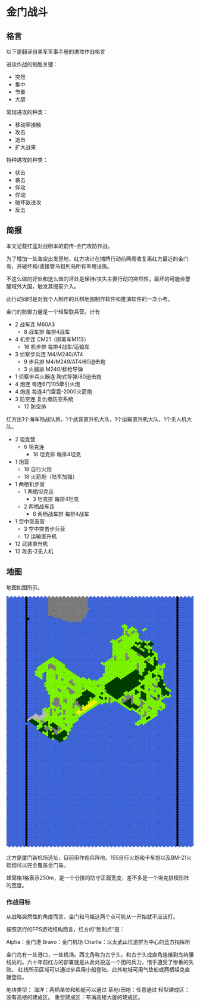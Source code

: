 # 金门战斗

## 格言

以下是翻译自美军军事手册的进攻作战格言

进攻作战的制胜关键：

- 突然
- 集中
- 节奏
- 大胆

常规进攻的种类：

- 移动至接触
- 攻击
- 追击
- 扩大战果

特种进攻的种类：

- 伏击
- 袭击
- 佯攻
- 佯动
- 破坏敌进攻
- 反击

## 简报

本文记载红蓝对战剧本的前传-金门攻防作战。

为了增加一处海空出发基地，红方决计在摊牌行动前两周收复离红方最近的金门岛，并破坏和/或接管马祖列岛所有军用设施。

不这么做的好处和这么做的坏处是保持/丧失主要行动的突然性，最坏的可能会警醒域外大国，触发其提前介入。

此行动同时是对我个人制作的兵棋地图制作软件和推演软件的一次小考。

金门的防御力量是一个轻型联兵营。计有

- 2 战车连 M60A3
  - 8 战车排 每排4战车
- 4 机步连 CM21（即美军M113）
  - 16 机步排 每排4战车/运输车
- 3 侦察步兵连 M4/M240/AT4
  - 9 步兵排 M4/M249/AT4/60迫击炮
  - 3 火器排 M240/标枪导弹
- 1 侦察步兵火器连 陶式导弹/80迫击炮
- 4 炮连 每连6门105牵引火炮
- 4 炮连 每连4门雷霆-2000火箭炮
- 3 防空连 复仇者防空系统
  - 12 防空排

红方出1个海军陆战队旅，1个武装直升机大队，1个运输直升机大队，1个无人机大队。

- 2 坦克营
  - 6 坦克连
    - 18 坦克排 每排4坦克
- 1 炮营
  - 18 自行火炮
  - 18 火箭炮（陆军加强）
- 1 两栖机步营
  - 1 两栖坦克连
    - 3 坦克排 每排4坦克
  - 2 两栖战车连
    - 6 两栖战车排 每排4战车
- 1 空中突击营
  - 3 空中突击步兵营
  - 12 运输直升机
- 12 武装直升机
- 12 攻击-2无人机

## 地图

地图如图所示。

![pic1](_mapping\test_export.png)

北方是厦门新机场选址，目前用作炮兵阵地。155自行火炮和卡车炮以及BM-21火箭炮可以完全覆盖金门岛。

蜂窝格1格表示250m，是一个分排的防守正面宽度，差不多是一个坦克排楔形阵的宽度。

### 作战目标

从战略突然性的角度而言，金门和马祖这两个点可能从一开始就不应该打。

按照流行的FPS游戏结构而言，红方的“胜利点”是：

Alpha：金门港
Bravo：金门机场
Charlie：以太武山坑道群为中心的蓝方指挥所

金门岛有一处港口，一处机场。西北角称为古宁头，和古宁头成直角连接到岛屿腰线处的。六十年前红方的部署就是从此处投送一个团的兵力，惜乎遭受了惨重的失败。
红线所示区域可以通过步兵用小船登陆，此外地域可用气垫船或两栖坦克直接登陆。

地块类型：
海洋：两栖单位和船艇可以通过
草地/田地：任意通过
轻型建成区：没有高楼的建成区。
重型建成区：布满高楼大厦的建成区。

